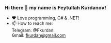 ### Hi there 👋 my name is Feytullah Kurdanov!
- :heart: Love programming, C# & .NET!
- 📫 How to reach me: <br/>
  Telegram: @Fkurdan <br/>
  Gmail: fkurdan@gmail.com

